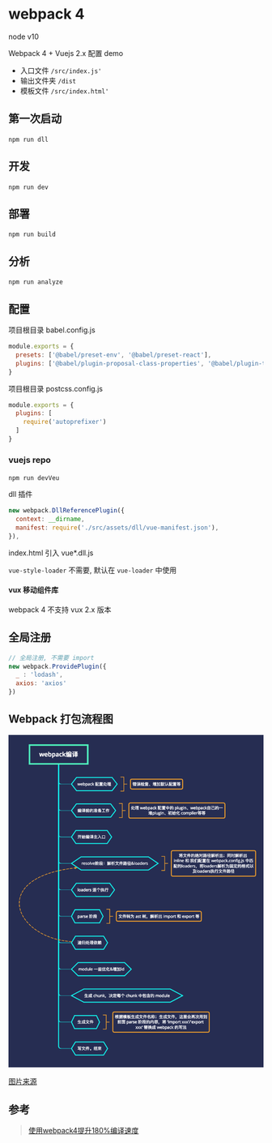 # webpack 4

node v10

Webpack 4 + Vuejs 2.x 配置 demo

- 入口文件 `/src/index.js'`
- 输出文件夹 `/dist`
- 模板文件 `/src/index.html'`


## 第一次启动

`npm run dll`

## 开发

`npm run dev`

## 部署

`npm run build`

## 分析

`npm run analyze`

## 配置

项目根目录 babel.config.js
```js
module.exports = {
  presets: ['@babel/preset-env', '@babel/preset-react'],
  plugins: ['@babel/plugin-proposal-class-properties', '@babel/plugin-transform-runtime']
}
```
项目根目录 postcss.config.js
```js
module.exports = {
  plugins: [
    require('autoprefixer')
  ]
}
```

### vuejs  repo
`npm run devVeu`

dll 插件
```js
new webpack.DllReferencePlugin({
  context: __dirname,
  manifest: require('./src/assets/dll/vue-manifest.json'),
}),
```
index.html 引入 vue*.dll.js

`vue-style-loader` 不需要, 默认在 `vue-loader` 中使用


#### vux 移动组件库

webpack 4 不支持 vux 2.x 版本


## 全局注册
```js
// 全局注册, 不需要 import
new webpack.ProvidePlugin({
  _ : 'lodash',
  axios: 'axios'
})
```

## Webpack 打包流程图

![打包流程图](./webpack.png)

[图片来源](https://juejin.im/post/5c6b78cdf265da2da15db125)

## 参考

> [使用webpack4提升180%编译速度](https://juejin.im/entry/5c302140f265da611b587f99#%E5%BF%AB%E4%B8%8A%E8%BD%A6%EF%BC%8C%E5%8D%87%E7%BA%A7%E5%89%8D%E7%9A%84%E5%87%86%E5%A4%87)